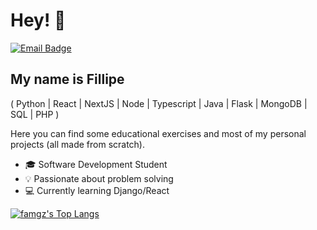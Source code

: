 
<h1>Hey! 👋</h1>

[![Email Badge](https://img.shields.io/badge/-famgz@proton.me-6633cc?style=flat-square&logo=Proton&logoColor=white&link=mailto:famgz@proton.me)](mailto:famgz@proton.me)

## My name is Fillipe
( Python | React | NextJS | Node | Typescript | Java | Flask | MongoDB | SQL | PHP )

Here you can find some educational exercises and most of my personal projects (all made from scratch).

- 🎓 Software Development Student
- 💡 Passionate about problem solving
- 💻 Currently learning Django/React

[![famgz's Top Langs](https://github-readme-stats.vercel.app/api/top-langs/?username=famgz&layout=compact&custom_title=Languages)](https://github.com/anuraghazra/github-readme-stats)
